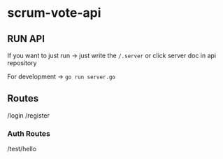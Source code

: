 # scrum-vote-api
## RUN API
If you want to just run -> just write the `/.server` or click server doc in api repository

For development -> `go run server.go`

## Routes 
   /login
   /register
### Auth Routes 
  /test/hello
  
###
